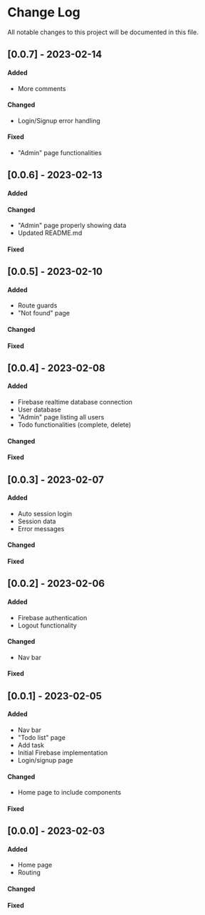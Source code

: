 # Change Log

All notable changes to this project will be documented in this file.

## [0.0.7] - 2023-02-14
#### Added
 - More comments
#### Changed
 - Login/Signup error handling
#### Fixed
 - "Admin" page functionalities

## [0.0.6] - 2023-02-13
#### Added
#### Changed
 - "Admin" page properly showing data
 - Updated README.md
#### Fixed

## [0.0.5] - 2023-02-10
#### Added
 - Route guards
 - "Not found" page
#### Changed
#### Fixed

## [0.0.4] - 2023-02-08
#### Added
 - Firebase realtime database connection
 - User database
 - "Admin" page listing all users
 - Todo functionalities (complete, delete)
#### Changed
#### Fixed

## [0.0.3] - 2023-02-07
#### Added
 - Auto session login
 - Session data
 - Error messages
#### Changed
#### Fixed

## [0.0.2] - 2023-02-06
#### Added
 - Firebase authentication
 - Logout functionality
#### Changed
 - Nav bar
#### Fixed

## [0.0.1] - 2023-02-05
#### Added
 - Nav bar
 - "Todo list" page
 - Add task
 - Initial Firebase implementation
 - Login/signup page
#### Changed
 - Home page to include components
#### Fixed

## [0.0.0] - 2023-02-03
#### Added
 - Home page
 - Routing
#### Changed
#### Fixed
